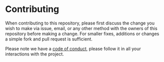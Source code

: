 # Contributing
When contributing to this repository, please first discuss the change you wish to make via issue, email, or any other method with the owners of this repository before making a change. For smaller fixes, additions or changes a simple fork and pull request is sufficient.

Please note we have a [code of conduct](https://github.com/DaanV2/.github/blob/main/CODE_OF_CONDUCT.md), please follow it in all your interactions with the project.
